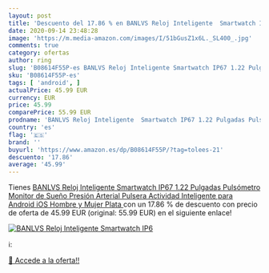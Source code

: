 ```yaml
---
layout: post
title: 'Descuento del 17.86 % en BANLVS Reloj Inteligente  Smartwatch IP6'
date: 2020-09-14 23:48:28
image: 'https://m.media-amazon.com/images/I/51bGusZ1x6L._SL400_.jpg'
comments: true
category: ofertas
author: ring
slug: 'B08614F55P-es BANLVS Reloj Inteligente Smartwatch IP67 1.22 Pulgadas...'
sku: 'B08614F55P-es'
tags: [ 'android', ]
actualPrice: 45.99 EUR
currency: EUR
price: 45.99
comparePrice: 55.99 EUR
prodname: 'BANLVS Reloj Inteligente  Smartwatch IP67 1.22 Pulgadas Pulsómetro  Monitor de Sueño  Presión Arterial Pulsera Actividad Inteligente para Android iOS Hombre y Mujer  Plata '
country: 'es'
flag: '🇪🇸'
brand: ''
buyurl: 'https://www.amazon.es/dp/B08614F55P/?tag=tolees-21'
descuento: '17.86'
average: '45.99'
---
```


Tienes [BANLVS Reloj Inteligente  Smartwatch IP67 1.22 Pulgadas Pulsómetro  Monitor de Sueño  Presión Arterial Pulsera Actividad Inteligente para Android iOS Hombre y Mujer  Plata ](https://www.amazon.es/dp/B08614F55P/?tag=tolees-21) con un 17.86 % de descuento con precio de oferta de 45.99 EUR (original: 55.99 EUR) en el siguiente enlace!

[![BANLVS Reloj Inteligente  Smartwatch IP6](https://m.media-amazon.com/images/I/51bGusZ1x6L._SL400_.jpg)](https://www.amazon.es/dp/B08614F55P/?tag=tolees-21)

ℹ️:


[🛒 Accede a la oferta!!](https://www.amazon.es/dp/B08614F55P/?tag=tolees-21)
